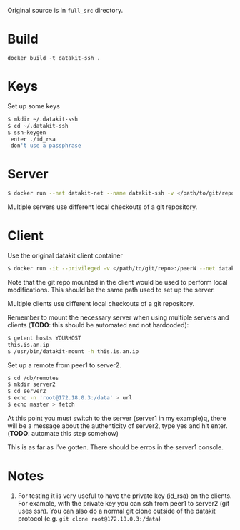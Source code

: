 Original source is in `full_src` directory.

# Build

`docker build -t datakit-ssh .`

# Keys

Set up some keys

```bash
$ mkdir ~/.datakit-ssh
$ cd ~/.datakit-ssh
$ ssh-keygen
 enter ./id_rsa
 don't use a passphrase
```

# Server

```bash
$ docker run --net datakit-net --name datakit-ssh -v </path/to/git/repo>:/data -P -v $(realpath ~/.datakit-ssh/id_rsa.pub):/root/.ssh/authorized_keys -v $(realpath ~/.datakit-ssh/id_rsa):/root/.ssh/.id_rsa -it datakit-ssh
```

Multiple servers use different local checkouts of a git repository.

# Client

Use the original datakit client container

```bash
$ docker run -it --privileged -v </path/to/git/repo>:/peerN --net datakit-net docker/datakit:client
```

Note that the git repo mounted in the client would be used to perform
local modifications. This should be the same path used to set up the
server.

Multiple clients use different local checkouts of a git repository.

Remember to mount the necessary server when using multiple servers and
clients (**TODO**: this should be automated and not hardcoded):

```bash
$ getent hosts YOURHOST
this.is.an.ip
$ /usr/bin/datakit-mount -h this.is.an.ip
```

Set up a remote from peer1 to server2.

```bash
$ cd /db/remotes
$ mkdir server2
$ cd server2
$ echo -n 'root@172.18.0.3:/data' > url
$ echo master > fetch
```

At this point you must switch to the server (server1 in my example)q,
there will be a message about the authenticity of server2, type yes
and hit enter. (**TODO**: automate this step somehow)

This is as far as I've gotten. There should be erros in the server1
console.

# Notes

1. For testing it is very useful to have the private key (id_rsa) on
   the clients. For example, with the private key you can ssh from
   peer1 to server2 (git uses ssh). You can also do a normal git clone
   outside of the datakit protocol (e.g. `git clone
   root@172.18.0.3:/data`)

